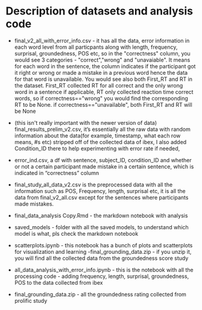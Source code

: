 # Description of datasets and analysis code

- final_v2_all_with_error_info.csv - it has all the data, error information in each word level from all particpants along with length, frequency, surprisal, groundedness, POS etc, so in the "correctness" column, you would see 3 categories - "correct","wrong" and "unavaiable". It means for each word in the sentence, the column indicates if the participant got it right or wrong or made a mistake in a previous word hence the data for that word is unavailable. You would see also both First_RT and RT in the dataset. First_RT  collected RT for all correct and the only wrong word in a sentence if applicable, RT only collected reaction time correct words, so if correctness=="wrong" you would find the corresponding RT to be None. if correctness=="unavailable", both First_RT and RT will be None

- (this isn't really important with the newer version of data) final_results_prelim_v2.csv, it’s essentially all the raw data with random information about the data(for example, timestamp, what each row means, #s etc) stripped off of the collected data of ibex, I also added Condition_ID there to help experimenting with error rate if needed, 

- error_ind.csv, a df with sentence, subject_ID, condition_ID and whether or not a certain participant made mistake in a certain sentence, which is indicated in “correctness” column

- final_study_all_data_v2.csv is the preprocessed data with all the information such as POS, Frequency, length, surprisal etc, it is all the data from final_v2_all.csv except for the sentences where participants made mistakes.

- final_data_analysis Copy.Rmd - the markdown notebook with analysis

- saved_models - folder with all the saved models, to understand which model is what, pls check the markdown notebook

- scatterplots.ipynb - this notebook has a bunch of plots and scatterplots for visualization and learning 
-final_grounding_data.zip - if you unzip it, you will find all the collected data from the groundedness score study

- all_data_analysis_with_error_info.ipynb - this is the notebook with all the processing code - adding frequency, length, surprisal, groundedness, POS to the data collected from ibex

- final_grounding_data.zip - all the groundedness rating collected from prolific study 


